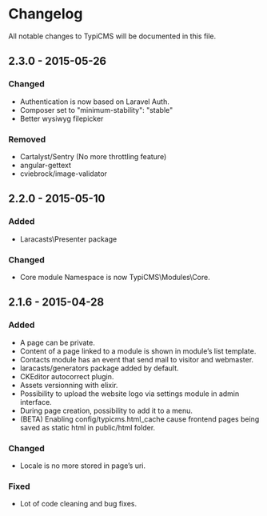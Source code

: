 # Changelog
All notable changes to TypiCMS will be documented in this file.

## 2.3.0 - 2015-05-26

### Changed
- Authentication is now based on Laravel Auth.
- Composer set to "minimum-stability": "stable"
- Better wysiwyg filepicker

### Removed
- Cartalyst/Sentry (No more throttling feature)
- angular-gettext
- cviebrock/image-validator

## 2.2.0 - 2015-05-10

### Added
- Laracasts\Presenter package

### Changed
- Core module Namespace is now TypiCMS\Modules\Core.

## 2.1.6 - 2015-04-28

### Added
- A page can be private.
- Content of a page linked to a module is shown in module’s list template.
- Contacts module has an event that send mail to visitor and webmaster.
- laracasts/generators package added by default.
- CKEditor autocorrect plugin.
- Assets versionning with elixir.
- Possibility to upload the website logo via settings module in admin interface.
- During page creation, possibility to add it to a menu.
- (BETA) Enabling config/typicms.html_cache cause frontend pages being saved as static html in public/html folder.

### Changed
- Locale is no more stored in page’s uri.

### Fixed
- Lot of code cleaning and bug fixes.
